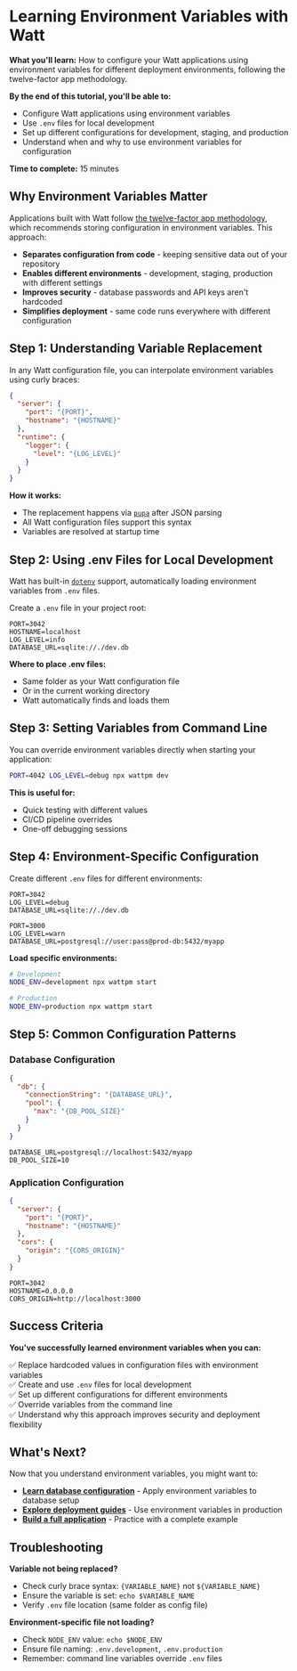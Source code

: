 # Learning Environment Variables with Watt

**What you'll learn:** How to configure your Watt applications using environment variables for different deployment environments, following the twelve-factor app methodology.

**By the end of this tutorial, you'll be able to:**
- Configure Watt applications using environment variables
- Use `.env` files for local development
- Set up different configurations for development, staging, and production
- Understand when and why to use environment variables for configuration

**Time to complete:** 15 minutes

## Why Environment Variables Matter

Applications built with Watt follow [the twelve-factor app methodology](https://12factor.net/), which recommends storing configuration in environment variables. This approach:

- **Separates configuration from code** - keeping sensitive data out of your repository
- **Enables different environments** - development, staging, production with different settings
- **Improves security** - database passwords and API keys aren't hardcoded
- **Simplifies deployment** - same code runs everywhere with different configuration

## Step 1: Understanding Variable Replacement

In any Watt configuration file, you can interpolate environment variables using curly braces:

```json
{
  "server": {
    "port": "{PORT}",
    "hostname": "{HOSTNAME}"
  },
  "runtime": {
    "logger": {
      "level": "{LOG_LEVEL}"
    }
  }
}
```

**How it works:**
- The replacement happens via [`pupa`](http://npm.im/pupa) after JSON parsing
- All Watt configuration files support this syntax
- Variables are resolved at startup time

## Step 2: Using .env Files for Local Development

Watt has built-in [`dotenv`](http://npm.im/dotenv) support, automatically loading environment variables from `.env` files.

Create a `.env` file in your project root:

```plaintext title=".env"
PORT=3042
HOSTNAME=localhost
LOG_LEVEL=info
DATABASE_URL=sqlite://./dev.db
```

**Where to place .env files:**
- Same folder as your Watt configuration file
- Or in the current working directory
- Watt automatically finds and loads them

## Step 3: Setting Variables from Command Line

You can override environment variables directly when starting your application:

```bash
PORT=4042 LOG_LEVEL=debug npx wattpm dev
```

**This is useful for:**
- Quick testing with different values
- CI/CD pipeline overrides
- One-off debugging sessions

## Step 4: Environment-Specific Configuration

Create different `.env` files for different environments:

```plaintext title=".env.development"
PORT=3042
LOG_LEVEL=debug
DATABASE_URL=sqlite://./dev.db
```

```plaintext title=".env.production"
PORT=3000
LOG_LEVEL=warn
DATABASE_URL=postgresql://user:pass@prod-db:5432/myapp
```

**Load specific environments:**
```bash
# Development
NODE_ENV=development npx wattpm start

# Production  
NODE_ENV=production npx wattpm start
```

## Step 5: Common Configuration Patterns

### Database Configuration
```json
{
  "db": {
    "connectionString": "{DATABASE_URL}",
    "pool": {
      "max": "{DB_POOL_SIZE}"
    }
  }
}
```

```plaintext title=".env"
DATABASE_URL=postgresql://localhost:5432/myapp
DB_POOL_SIZE=10
```

### Application Configuration
```json
{
  "server": {
    "port": "{PORT}",
    "hostname": "{HOSTNAME}"
  },
  "cors": {
    "origin": "{CORS_ORIGIN}"
  }
}
```

```plaintext title=".env"
PORT=3042
HOSTNAME=0.0.0.0
CORS_ORIGIN=http://localhost:3000
```

## Success Criteria

**You've successfully learned environment variables when you can:**

✅ Replace hardcoded values in configuration files with environment variables  
✅ Create and use `.env` files for local development  
✅ Set up different configurations for different environments  
✅ Override variables from the command line  
✅ Understand why this approach improves security and deployment flexibility

## What's Next?

Now that you understand environment variables, you might want to:

- **[Learn database configuration](/docs/guides/databases/)** - Apply environment variables to database setup
- **[Explore deployment guides](/docs/guides/deployment/)** - Use environment variables in production
- **[Build a full application](/docs/learn/beginner/crud-application)** - Practice with a complete example

## Troubleshooting

**Variable not being replaced?**
- Check curly brace syntax: `{VARIABLE_NAME}` not `${VARIABLE_NAME}`
- Ensure the variable is set: `echo $VARIABLE_NAME`
- Verify `.env` file location (same folder as config file)

**Environment-specific file not loading?**
- Check `NODE_ENV` value: `echo $NODE_ENV`
- Ensure file naming: `.env.development`, `.env.production`
- Remember: command line variables override `.env` files
